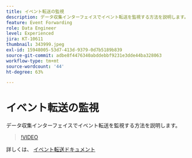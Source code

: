 ```yaml
---
title: イベント転送の監視
description: データ収集インターフェイスでイベント転送を監視する方法を説明します。
feature: Event Forwarding
role: Data Engineer
level: Experienced
jira: KT-10611
thumbnail: 343999.jpeg
exl-id: 15948005-53d7-413d-9379-0d7b5189b839
source-git-commit: adbe8f4476340abddebbf9231e3dde44ba328063
workflow-type: tm+mt
source-wordcount: '44'
ht-degree: 63%

---
```


# イベント転送の監視

データ収集インターフェイスでイベント転送を監視する方法を説明します。

>[!VIDEO](https://video.tv.adobe.com/v/343999?quality=12&learn=on)

詳しくは、 [イベント転送ドキュメント](https://experienceleague.adobe.com/docs/experience-platform/tags/event-forwarding/overview.html)

